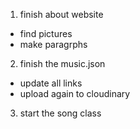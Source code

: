 1. finish about website
  - find pictures
  - make paragrphs

2. finish the music.json
  - update all links
  - upload again to cloudinary

3. start the song class